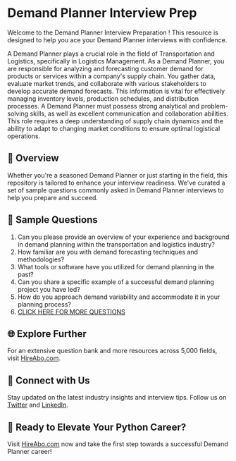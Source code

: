# Demand Planner Interview Prep

Welcome to the Demand Planner Interview Preparation ! This resource is designed to help you ace your Demand Planner interviews with confidence.

A Demand Planner plays a crucial role in the field of Transportation and Logistics, specifically in Logistics Management. As a Demand Planner, you are responsible for analyzing and forecasting customer demand for products or services within a company's supply chain. You gather data, evaluate market trends, and collaborate with various stakeholders to develop accurate demand forecasts. This information is vital for effectively managing inventory levels, production schedules, and distribution processes. A Demand Planner must possess strong analytical and problem-solving skills, as well as excellent communication and collaboration abilities. This role requires a deep understanding of supply chain dynamics and the ability to adapt to changing market conditions to ensure optimal logistical operations.

## 🚀 Overview

Whether you're a seasoned Demand Planner or just starting in the field, this repository is tailored to enhance your interview readiness. We've curated a set of sample questions commonly asked in Demand Planner interviews to help you prepare and succeed.

## 📝 Sample Questions

1. Can you please provide an overview of your experience and background in demand planning within the transportation and logistics industry?
2. How familiar are you with demand forecasting techniques and methodologies?
3. What tools or software have you utilized for demand planning in the past?
4. Can you share a specific example of a successful demand planning project you have led?
5. How do you approach demand variability and accommodate it in your planning process?
6. [CLICK HERE FOR MORE QUESTIONS](https://hireabo.com/job/23_0_12/Demand%20Planner)

## 🌐 Explore Further

For an extensive question bank and more resources across 5,000 fields, visit [HireAbo.com](https://www.hireabo.com).

## 📱 Connect with Us

Stay updated on the latest industry insights and interview tips. Follow us on [Twitter](https://twitter.com/hireabo) and [LinkedIn](https://www.linkedin.com/in/hire-abo-3609972a8/).

## 🚀 Ready to Elevate Your Python Career?

Visit [HireAbo.com](https://www.hireabo.com) now and take the first step towards a successful Demand Planner career!